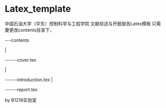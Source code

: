 # Latex_template
中国石油大学（华东）控制科学与工程学院 文献综述与开题报告Latex模板
只需要更改contents目录下，


---contents

|

------cover.tex

|

------introduction.tex
|

------report.tex


by B1216实验室
